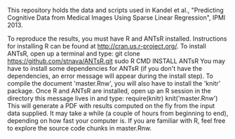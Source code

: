 This repository holds the data and scripts used in Kandel et al., "Predicting Cognitive Data from Medical Images Using
Sparse Linear Regression", IPMI 2013.  

To reproduce the results, you must have R and ANTsR installed.  Instructions for installing R can be found at
http://cran.us.r-project.org/.  To install ANTsR, open up a terminal and type: 
  git clone https://github.com/stnava/ANTsR.git
  sudo R CMD INSTALL ANTsR
You may have to install some dependencies for ANTsR (if you don't have the dependencies, an error message will appear
during the install step).  To compile the document 'master.Rnw', you will also have to install the 'knitr' package.  Once R and ANTsR are installed, open up an R session in the directory this message lives in and type: 
  require(knitr)
  knit('master.Rnw')
This will generate a PDF with results computed on the fly from the input data supplied.  It may take a while (a couple of
hours from beginning to end), depending on how fast your computer is.  If you are familiar with R, feel free to explore the source code chunks in master.Rnw.


